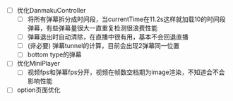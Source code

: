 - [ ] 优化DanmakuController
  - [ ] 将所有弹幕拆分成时间段，当currentTime在11.2s这样就加载10的时间段弹幕，有些弹幕量很大一直重复检测很浪费性能
  - [ ] 弹幕退出时自动清除，在直播中很有用，基本不会回退直播
  - [ ] (非必要) 弹幕tunnel的计算，目前会出现2弹幕同一位置
  - [ ] bottom type的弹幕
- [ ] 优化MiniPlayer
  - [ ] 视频fps和弹幕fps分开，视频在帧数空档期为image渲染，不知道会不会影响性能
- [ ] option页面优化